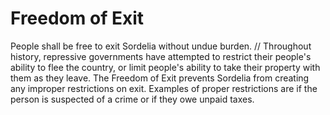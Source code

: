 # Freedom of Exit

People shall be free to exit Sordelia without undue burden. // Throughout history, repressive governments have attempted to restrict their people's ability to flee the country, or limit people's ability to take their property with them as they leave. The Freedom of Exit prevents Sordelia from creating any improper restrictions on exit. Examples of proper restrictions are if the person is suspected of a crime or if they owe unpaid taxes.
